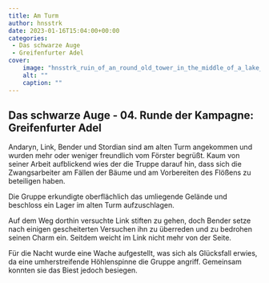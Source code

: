 ```yaml
---
title: Am Turm
author: hnsstrk
date: 2023-01-16T15:04:00+00:00
categories:
 - Das schwarze Auge
 - Greifenfurter Adel
cover:
    image: "hnsstrk_ruin_of_an_round_old_tower_in_the_middle_of_a_lake_5ddd0b3d-e8a7-4eba-8693-8f92802d769e-768x512.png"
    alt: ""
    caption: ""
---
```


## Das schwarze Auge - 04. Runde der Kampagne: Greifenfurter Adel


Andaryn, Link, Bender und Stordian sind am alten Turm angekommen und wurden mehr oder weniger freundlich vom Förster begrüßt. Kaum von seiner Arbeit aufblickend wies der die Truppe darauf hin, dass sich die Zwangsarbeiter am Fällen der Bäume und am Vorbereiten des Flößens zu beteiligen haben.

Die Gruppe erkundigte oberflächlich das umliegende Gelände und beschloss ein Lager im alten Turm aufzuschlagen.

Auf dem Weg dorthin versuchte Link stiften zu gehen, doch Bender setze nach einigen gescheiterten Versuchen ihn zu überreden und zu bedrohen seinen Charm ein. Seitdem weicht im Link nicht mehr von der Seite.

Für die Nacht wurde eine Wache aufgestellt, was sich als Glücksfall erwies, da eine umherstreifende Höhlenspinne die Gruppe angriff. Gemeinsam konnten sie das Biest jedoch besiegen.